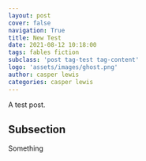 ```yaml
---
layout: post
cover: false
navigation: True
title: New Test
date: 2021-08-12 10:18:00
tags: fables fiction
subclass: 'post tag-test tag-content'
logo: 'assets/images/ghost.png'
author: casper lewis
categories: casper lewis
---
```


A test post. 

## Subsection 

Something
